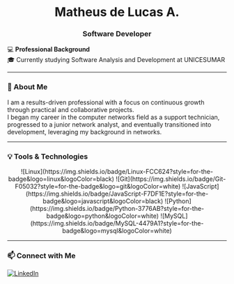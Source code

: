 <h1 align="center">Matheus de Lucas A.</h1>
<h3 align="center">Software Developer</h3>

💻 **Professional Background**   
🎓 Currently studying Software Analysis and Development at UNICESUMAR  

---

### **📌 About Me**  
I am a results-driven professional with a focus on continuous growth through practical and collaborative projects.  
I began my career in the computer networks field as a support technician, progressed to a junior network analyst, and eventually transitioned into development, leveraging my background in networks.

---

### **💡 Tools & Technologies**  
<div align="center">
  ![Linux](https://img.shields.io/badge/Linux-FCC624?style=for-the-badge&logo=linux&logoColor=black)  
  ![Git](https://img.shields.io/badge/Git-F05032?style=for-the-badge&logo=git&logoColor=white)  
  ![JavaScript](https://img.shields.io/badge/JavaScript-F7DF1E?style=for-the-badge&logo=javascript&logoColor=black)  
  ![Python](https://img.shields.io/badge/Python-3776AB?style=for-the-badge&logo=python&logoColor=white)  
  ![MySQL](https://img.shields.io/badge/MySQL-4479A1?style=for-the-badge&logo=mysql&logoColor=white)  
</div>

---

### 📫 **Connect with Me**  
[![LinkedIn](https://img.shields.io/badge/LinkedIn-0077B5?style=for-the-badge&logo=linkedin&logoColor=white)](https://www.linkedin.com/in/delucas027)
